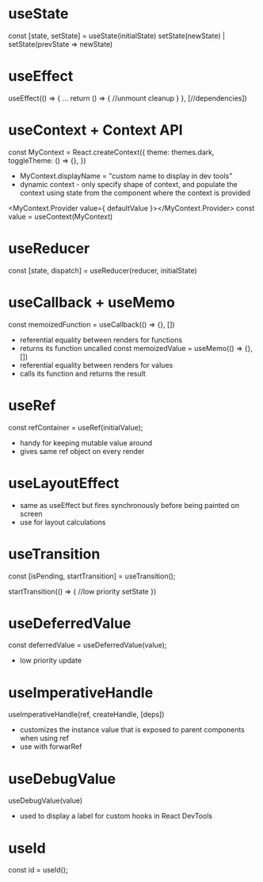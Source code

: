# useState
const [state, setState] = useState(initialState)
setState(newState) | setState(prevState => newState)

# useEffect
useEffect(() => {
  ...
  return () => {
    //unmount cleanup
  }
}, [//dependencies]) 

# useContext + Context API
const MyContext = React.createContext({
  theme: themes.dark,
  toggleTheme: () => {},
})  

- MyContext.displayName = "custom name to display in dev tools"
- dynamic context - only specify shape of context, and populate the context using state from the component where the context is provided

<MyContext.Provider value={ defaultValue }></MyContext.Provider>
const value = useContext(MyContext)

# useReducer
const [state, dispatch] = useReducer(reducer, initialState)

# useCallback + useMemo
const memoizedFunction = useCallback(() => {}, [])
- referential equality between renders for functions
- returns its function uncalled
const memoizedValue = useMemo(() => {}, [])
- referential equality between renders for values
- calls its function and returns the result

# useRef
const refContainer = useRef(initialValue);
- handy for keeping mutable value around
- gives same ref object on every render

# useLayoutEffect
- same as useEffect but fires synchronously before being painted on screen
- use for layout calculations

# useTransition
const [isPending, startTransition] = useTransition();

startTransition(() => {
  //low priority setState
})

# useDeferredValue
const deferredValue = useDeferredValue(value);
- low priority update

# useImperativeHandle
useImperativeHandle(ref, createHandle, [deps])
- customizes the instance value that is exposed to parent components when using ref
- use with forwarRef

# useDebugValue
useDebugValue(value)
- used to display a label for custom hooks in React DevTools

# useId
const id = useId();

